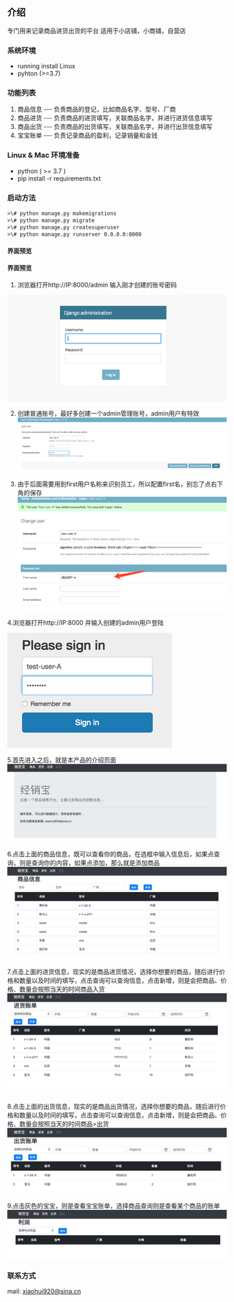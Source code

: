 ## 介绍
专门用来记录商品进货出货的平台
适用于小店铺，小商铺，自营店

### 系统环境

- running install Linux
- pyhton (>=3.7)

### 功能列表
1. 商品信息 --- 负责商品的登记，比如商品名字、型号、厂商
2. 商品进货 --- 负责商品的进货填写，关联商品名字，并进行进货信息填写
3. 商品出货 --- 负责商品的出货填写，关联商品名字，并进行出货信息填写
4. 宝宝账单 --- 负责记录商品的盈利，记录销量和金钱

### Linux & Mac 环境准备
- python ( >= 3.7 )
- pip install -r requirements.txt

### 启动方法
  ```
>\# python manage.py makemigrations
>\# python manage.py migrate
>\# python manage.py createsuperuser
>\# python manage.py runserver 0.0.0.0:8000

  ```

#### 界面预览
#### 界面预览
1. 浏览器打开http://IP:8000/admin  输入刚才创建的账号密码

![](https://raw.githubusercontent.com/lightsre/xiaohuobao/master/screenshots/admin-login.png)

2. 创建普通账号，最好多创建一个admin管理账号，admin用户有特效
![](https://raw.githubusercontent.com/lightsre/xiaohuobao/master/screenshots/create-user.png)

3. 由于后面需要用到first用户名称来识别员工，所以配置first名，别忘了点右下角的保存
![](https://raw.githubusercontent.com/lightsre/xiaohuobao/master/screenshots/user-first-name.png)

4.浏览器打开http://IP:8000 并输入创建的admin用户登陆

![](https://raw.githubusercontent.com/lightsre/xiaohuobao/master/screenshots/user-lgoin.png)

5.首先进入之后，就是本产品的介绍页面
![](https://raw.githubusercontent.com/lightsre/xiaohuobao/master/screenshots/homepage.png)

6.点击上面的商品信息，既可以查看你的商品，在选框中输入信息后，如果点查询，则是查询你的内容，如果点添加，那么就是添加商品
![](https://raw.githubusercontent.com/lightsre/xiaohuobao/master/screenshots/goods.png)

7.点击上面的进货信息，现实的是商品进货情况，选择你想要的商品，随后进行价格和数量以及时间的填写，点击查询可以查询信息，点击新增，则是会把商品、价格、数量会按照当天的时间商品入货
![](https://raw.githubusercontent.com/lightsre/xiaohuobao/master/screenshots/in_goods.png)

8.点击上面的出货信息，现实的是商品出货情况，选择你想要的商品，随后进行价格和数量以及时间的填写，点击查询可以查询信息，点击新增，则是会把商品、价格、数量会按照当天的时间商品>出货
![](https://raw.githubusercontent.com/lightsre/xiaohuobao/master/screenshots/out_goods.png)

9.点击灰色的宝宝，则是查看宝宝账单，选择商品查询则是查看某个商品的账单
![](https://raw.githubusercontent.com/lightsre/xiaohuobao/master/screenshots/baobao.png)



### 联系方式
mail: xiaohui920@sina.cn

